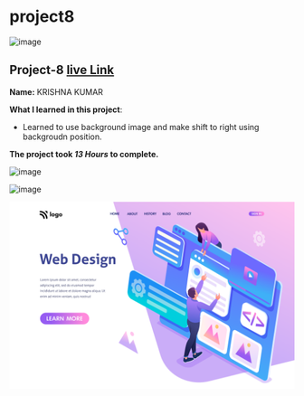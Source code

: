 # project8

![image](https://img.shields.io/badge/project-8-red)


## Project-8  [live Link](https://projec8.netlify.app/)

**Name:**  KRISHNA KUMAR

**What I learned in this project**:

  - Learned to use background image and make shift to right using backgroudn position. 

**The project took ***13 Hours*** to complete.** 

![image](https://img.shields.io/badge/INeuron-LearnCodeOnline-brightgreen)

![image](https://img.shields.io/badge/Full%20stack%20JS%20bootcamp-Hitesh%20Chaudhary-lightgrey)


![image](https://github.com/Krishna12345825/project8/blob/main/project-imgs/8.png)

